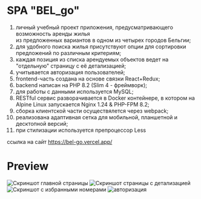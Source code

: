 # SPA "BEL_go"

1. личный учебный проект приложения, предусматривающего возможность аренды жилья <br>
	из предложенных вариантов в одном из четырех городов Бельгии;
2. для удобного поиска жилья присутствуют опции для сортировки предложений по различным критериям;
3. каждая позиция из списка арендуемых объектов ведет на "отдельную" страницу с её детализацией;
4. учитывается авторизация пользователей;
5. frontend-часть создана на основе связки React+Redux;
6. backend написан на PHP 8.2 (Slim 4 - фреймворк);
7. для работы с данными используется MySQL;
8. RESTful сервис разворачивается в Docker контейнере, в котором на Alpine Linux запускается Nginx 1.24 & PHP-FPM 8.2;
9. сборка клиентской части осуществялется через webpack;
 10. реализована адаптивная сетка для мобильной, планшетной и десктопной версий;
 11. при стилизации используется препроцессор Less

ссылка на сайт https://bel-go.vercel.app/
# Preview
<image src="assets/main.png" alt="Скриншот главной страницы">

<image src="assets/details.png" alt="Скриншот страницы с детализацией">

<image src="assets/favorites.png" alt="Скриншот с избранными номерами">

<image src="assets/auth.png" alt="авторизация">